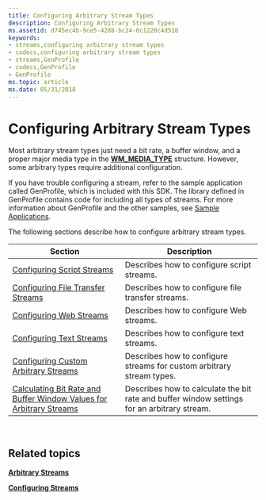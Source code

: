 ```yaml
---
title: Configuring Arbitrary Stream Types
description: Configuring Arbitrary Stream Types
ms.assetid: d745ec4b-9ce5-4288-bc24-0c1220c4d510
keywords:
- streams,configuring arbitrary stream types
- codecs,configuring arbitrary stream types
- streams,GenProfile
- codecs,GenProfile
- GenProfile
ms.topic: article
ms.date: 05/31/2018
---
```


# Configuring Arbitrary Stream Types

Most arbitrary stream types just need a bit rate, a buffer window, and a proper major media type in the [**WM\_MEDIA\_TYPE**](/previous-versions/windows/desktop/api/wmsdkidl/ns-wmsdkidl-wm_media_type) structure. However, some arbitrary types require additional configuration.

If you have trouble configuring a stream, refer to the sample application called GenProfile, which is included with this SDK. The library defined in GenProfile contains code for including all types of streams. For more information about GenProfile and the other samples, see [Sample Applications](sample-applications.md).

The following sections describe how to configure arbitrary stream types.



| Section                                                                                                                                        | Description                                                                                 |
|------------------------------------------------------------------------------------------------------------------------------------------------|---------------------------------------------------------------------------------------------|
| [Configuring Script Streams](configuring-script-streams.md)                                                                                   | Describes how to configure script streams.                                                  |
| [Configuring File Transfer Streams](configuring-file-transfer-streams.md)                                                                     | Describes how to configure file transfer streams.                                           |
| [Configuring Web Streams](configuring-web-streams.md)                                                                                         | Describes how to configure Web streams.                                                     |
| [Configuring Text Streams](configuring-text-streams.md)                                                                                       | Describes how to configure text streams.                                                    |
| [Configuring Custom Arbitrary Streams](configuring-custom-arbitrary-streams.md)                                                               | Describes how to configure streams for custom arbitrary stream types.                       |
| [Calculating Bit Rate and Buffer Window Values for Arbitrary Streams](calculating-bit-rate-and-buffer-window-values-for-arbitrary-streams.md) | Describes how to calculate the bit rate and buffer window settings for an arbitrary stream. |



 

## Related topics

<dl> <dt>

[**Arbitrary Streams**](arbitrary-streams.md)
</dt> <dt>

[**Configuring Streams**](configuring-streams.md)
</dt> </dl>

 

 




